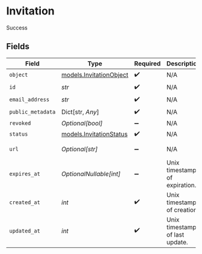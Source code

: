 # Invitation

Success


## Fields

| Field                                                    | Type                                                     | Required                                                 | Description                                              | Example                                                  |
| -------------------------------------------------------- | -------------------------------------------------------- | -------------------------------------------------------- | -------------------------------------------------------- | -------------------------------------------------------- |
| `object`                                                 | [models.InvitationObject](../models/invitationobject.md) | :heavy_check_mark:                                       | N/A                                                      | invitation                                               |
| `id`                                                     | *str*                                                    | :heavy_check_mark:                                       | N/A                                                      | inv_f02930r3                                             |
| `email_address`                                          | *str*                                                    | :heavy_check_mark:                                       | N/A                                                      | invitee@example.com                                      |
| `public_metadata`                                        | Dict[str, *Any*]                                         | :heavy_check_mark:                                       | N/A                                                      | {}                                                       |
| `revoked`                                                | *Optional[bool]*                                         | :heavy_minus_sign:                                       | N/A                                                      | false                                                    |
| `status`                                                 | [models.InvitationStatus](../models/invitationstatus.md) | :heavy_check_mark:                                       | N/A                                                      | pending                                                  |
| `url`                                                    | *Optional[str]*                                          | :heavy_minus_sign:                                       | N/A                                                      | https://example.com/invitations/accept?code=abcd1234     |
| `expires_at`                                             | *OptionalNullable[int]*                                  | :heavy_minus_sign:                                       | Unix timestamp of expiration.<br/>                       |                                                          |
| `created_at`                                             | *int*                                                    | :heavy_check_mark:                                       | Unix timestamp of creation.<br/>                         | 1622549600                                               |
| `updated_at`                                             | *int*                                                    | :heavy_check_mark:                                       | Unix timestamp of last update.<br/>                      | 1622553200                                               |